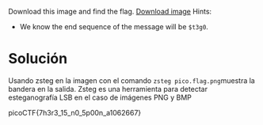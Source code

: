 Download this image and find the flag. [Download image](https://artifacts.picoctf.net/c/216/pico.flag.png)
Hints:
- We know the end sequence of the message will be `$t3g0`.
# Solución
Usando zsteg en la imagen con el comando `zsteg pico.flag.png`muestra la bandera en la salida.
Zsteg es una herramienta para detectar esteganografía LSB en el caso de imágenes PNG y BMP

picoCTF{7h3r3_15_n0_5p00n_a1062667}